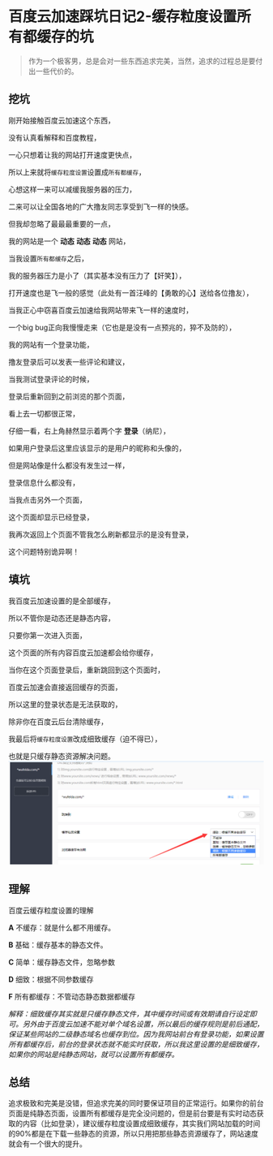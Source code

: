 # 百度云加速踩坑日记2-缓存粒度设置所有都缓存的坑
> 作为一个极客男，总是会对一些东西追求完美，当然，追求的过程总是要付出一些代价的。
## 挖坑
刚开始接触百度云加速这个东西，

没有认真看解释和百度教程，

一心只想着让我的网站打开速度更快点，

所以上来就将``缓存粒度设置``设置成``所有都缓存``，

心想这样一来可以减缓我服务器的压力，

二来可以让全国各地的广大撸友同志享受到飞一样的快感。

但我却忽略了最最最重要的一点，

我的网站是一个 **动态** **动态** **动态** 网站，

当我设置``所有都缓存``之后，

我的服务器压力是小了（其实基本没有压力了【奸笑】），

打开速度也是飞一般的感觉（此处有一首汪峰的【勇敢的心】送给各位撸友），

当我正心中窃喜百度云加速给我网站带来飞一样的速度时，

一个big bug正向我慢慢走来（它也是是没有一点预兆的，猝不及防的），

我的网站有一个登录功能，

撸友登录后可以发表一些评论和建议，

当我测试登录评论的时候，

登录后重新回到之前浏览的那个页面，

看上去一切都很正常，

仔细一看，右上角赫然显示着两个字 **登录**（纳尼），

如果用户登录后这里应该显示的是用户的昵称和头像的，

但是网站像是什么都没有发生过一样，

登录信息什么都没有，

当我点击另外一个页面，

这个页面却显示已经登录，

我再次返回上个页面不管我怎么刷新都显示的是没有登录，

这个问题特别诡异啊！
## 填坑
我百度云加速设置的是全部缓存，

所以不管你是动态还是静态内容，

只要你第一次进入页面，

这个页面的所有内容百度云加速都会给你缓存，

当你在这个页面登录后，重新跳回到这个页面时，

百度云加速会直接返回缓存的页面，

所以这里的登录状态是无法获取的，

除非你在百度云后台清除缓存，

我最后将``缓存粒度设置``改成细致缓存（迫不得已），

也就是只缓存静态资源解决问题。
![百度云加速缓存粒度设置](./img/1.png)
## 理解
百度云缓存粒度设置的理解

**A** 不缓存：就是什么都不用缓存。

**B** 基础：缓存基本的静态文件。

**C** 简单：缓存静态文件，忽略参数

**D** 细致：根据不同参数缓存

**F** 所有都缓存：不管动态静态数据都缓存
                       
*解释：细致缓存其实就是只缓存静态文件，其中缓存时间或有效期请自行设定即可。另外由于百度云加速不能对单个域名设置，所以最后的缓存规则是前后通配，保证某些网站的二级静态域名也缓存到位。因为我网站前台有登录功能，如果设置所有都缓存后，前台的登录状态就不能实时获取，所以我这里设置的是细致缓存，如果你的网站是纯静态网站，就可以设置所有都缓存。*

## 总结

追求极致和完美是没错，但追求完美的同时要保证项目的正常运行。如果你的前台页面是纯静态页面，设置所有都缓存是完全没问题的，但是前台要是有实时动态获取的内容（比如登录），建议缓存粒度设置成细致缓存，其实我们网站加载的时间的90%都是在下载一些静态的资源，所以只用把那些静态资源缓存了，网站速度就会有一个很大的提升。
